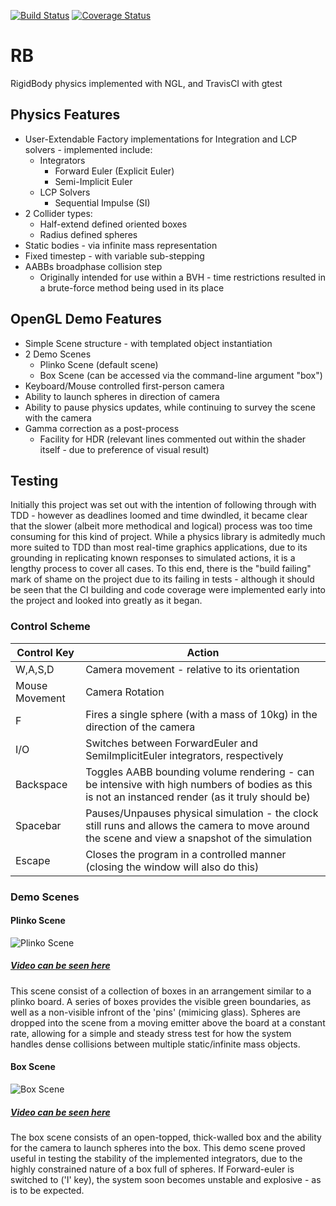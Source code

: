 [![Build Status](https://travis-ci.com/Grigler/RB.svg?branch=master)](https://travis-ci.com/Grigler/RB) [![Coverage Status](https://coveralls.io/repos/github/Grigler/RB/badge.svg?branch=master)](https://coveralls.io/github/Grigler/RB?branch=master)

# RB
RigidBody physics implemented with NGL, and TravisCI with gtest

## Physics Features
- User-Extendable Factory implementations for Integration and LCP solvers - implemented include:
  - Integrators
    - Forward Euler (Explicit Euler)
    - Semi-Implicit Euler
  - LCP Solvers
    - Sequential Impulse (SI)
- 2 Collider types:
  - Half-extend defined oriented boxes
  - Radius defined spheres
- Static bodies - via infinite mass representation
- Fixed timestep - with variable sub-stepping
- AABBs broadphase collision step
  - Originally intended for use within a BVH - time restrictions resulted in a brute-force method being used in its place 

## OpenGL Demo Features
- Simple Scene structure - with templated object instantiation
- 2 Demo Scenes
  - Plinko Scene (default scene)
  - Box Scene (can be accessed via the command-line argument "box")
- Keyboard/Mouse controlled first-person camera
- Ability to launch spheres in direction of camera
- Ability to pause physics updates, while continuing to survey the scene with the camera
- Gamma correction as a post-process
  - Facility for HDR (relevant lines commented out within the shader itself - due to preference of visual result)

## Testing
Initially this project was set out with the intention of following through with TDD - however as deadlines loomed and time dwindled, it became clear that the slower (albeit more methodical and logical) process was too time consuming for this kind of project. While a physics library is admitedly much more suited to TDD than most real-time graphics applications, due to its grounding in replicating known responses to simulated actions, it is a lengthy process to cover all cases. To this end, there is the "build failing" mark of shame on the project due to its failing in tests - although it should be seen that the CI building and code coverage were implemented early into the project and looked into greatly as it began.

### Control Scheme
Control Key | Action
-----------|--------
 W,A,S,D | Camera movement - relative to its orientation
 Mouse Movement | Camera Rotation
 F | Fires a single sphere (with a mass of 10kg) in the direction of the camera
 I/O | Switches between ForwardEuler and SemiImplicitEuler integrators, respectively
 Backspace | Toggles AABB bounding volume rendering - can be intensive with high numbers of bodies as this is not an instanced render (as it truly should be)
 Spacebar | Pauses/Unpauses physical simulation - the clock still runs and allows the camera to move around the scene and view a snapshot of the simulation
 Escape | Closes the program in a controlled manner (closing the window will also do this)

### Demo Scenes
#### Plinko Scene
![Plinko Scene](https://i.imgur.com/n4WqJVe.png)
##### [Video can be seen here](https://youtu.be/IZ3tUonwZmM)

This scene consist of a collection of boxes in an arrangement similar to a plinko board. A series of boxes provides the visible green boundaries, as well as a non-visible infront of the 'pins' (mimicing glass). Spheres are dropped into the scene from a moving emitter above the board at a constant rate, allowing for a simple and steady stress test for how the system handles dense collisions between multiple static/infinite mass objects.


#### Box Scene
![Box Scene](https://i.imgur.com/1hM4A1j.png)
##### [Video can be seen here](https://youtu.be/AjiuwR5IGB4)

The box scene consists of an open-topped, thick-walled box and the ability for the camera to launch spheres into the box. This demo scene proved useful in testing the stability of the implemented integrators, due to the highly constrained nature of a box full of spheres. If Forward-euler is switched to ('I' key), the system soon becomes unstable and explosive - as is to be expected.
